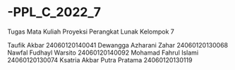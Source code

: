 # -PPL_C_2022_7
Tugas Mata Kuliah Proyeksi Perangkat Lunak Kelompok 7

Taufik Akbar 24060120140041 
Dewangga Azharani Zahar 24060120130068 
Nawfal Fudhayl Warsito 24060120140092 
Mohamad Fahrul Islami 24060120130074 
Ksatria Akbar Putra Pratama 24060120130119
